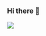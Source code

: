 ### Hi there 👋

![](https://github-readme-stats.vercel.app/api?username=gijsebaert&count_private=true&show_icons=true&theme=codeSTACKr)

<!--
**gijsebaert/gijsebaert** is a ✨ _special_ ✨ repository because its `README.md` (this file) appears on your GitHub profile.

Here are some ideas to get you started:

- 🔭 I’m currently working on ...
- 🌱 I’m currently learning ...
- 👯 I’m looking to collaborate on ...
- 🤔 I’m looking for help with ...
- 💬 Ask me about ...
- 📫 How to reach me: ...
- 😄 Pronouns: ...
- ⚡ Fun fact: ...
-->
